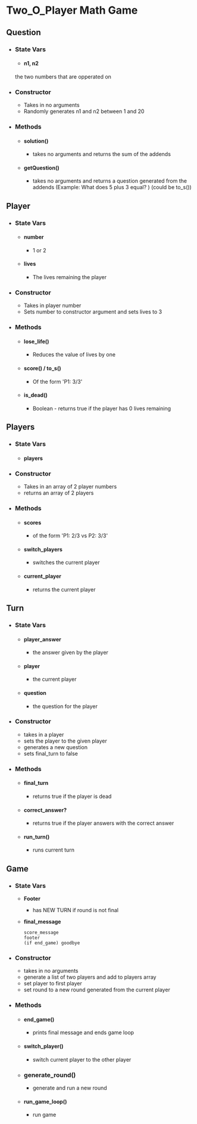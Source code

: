 # Two_O_Player Math Game

## Question

- ### State Vars
  - #### **n1, n2**
  the two numbers that are opperated on

- ### Constructor
  - Takes in no arguments
  - Randomly generates n1 and n2 between 1 and 20

- ### Methods
  - #### **solution()**
    - takes no arguments and returns the sum of the addends
  
  - #### **getQuestion()**
    - takes no arguments and returns a question generated from the addends 
    (Example: What does 5 plus 3 equal? )
    (could be to_s())

## Player

  - ### State Vars
    - #### **number**
      - 1 or 2
    - #### **lives**
      - The lives remaining the player
  
  - ### Constructor
    - Takes in player number
    - Sets number to constructor argument and sets lives to 3

  - ### Methods
    - #### **lose_life()**
      - Reduces the value of lives by one

    - #### **score()** / **to_s()**
      - Of the form 'P1: 3/3'

    - #### **is_dead()**
      - Boolean - returns true if the player has 0 lives remaining

## Players
  - ### State Vars
    - #### **players**

  - ### Constructor
    - Takes in an array of 2 player numbers
    - returns an array of 2 players
  
  - ### Methods
    - #### **scores**
      - of the form 'P1: 2/3 vs P2: 3/3'

    - #### **switch_players**
      - switches the current player

    - #### **current_player**
      - returns the current player


## Turn

  - ### State Vars
    

    - #### **player_answer**
      - the answer given by the player

    - #### **player**
      - the current player
    
    - #### **question**
      - the question for the player

  - ### Constructor
    - takes in a player
    - sets the player to the given player
    - generates a new question
    - sets final_turn to false

  - ### Methods
    - #### **final_turn**
      - returns true if the player is dead
    - #### **correct_answer?**
      - returns true if the player answers with the correct answer
    - #### **run_turn()**
      - runs current turn

## Game

  - ### State Vars
    - **Footer**
      - has NEW TURN if round is not final

    - **final_message**
      ```
      score_message
      footer
      (if end_game) goodbye
      ```
      
  - ### Constructor
    - takes in no arguments
    - generate a list of two players and add to players array
    - set player to first player
    - set round to a new round generated from the current player

  - ### Methods
    - #### **end_game()**
      - prints final message and ends game loop

    - #### **switch_player()**
      - switch current player to the other player

    - ### **generate_round()**
      - generate and run a new round

    - #### **run_game_loop()**
      - run game



    
